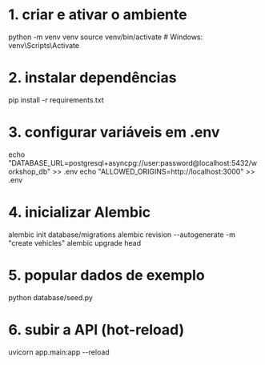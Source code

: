 # 1. criar e ativar o ambiente
python -m venv venv
source venv/bin/activate      # Windows: venv\Scripts\Activate

# 2. instalar dependências
pip install -r requirements.txt

# 3. configurar variáveis em .env
echo "DATABASE_URL=postgresql+asyncpg://user:password@localhost:5432/workshop_db" >> .env
echo "ALLOWED_ORIGINS=http://localhost:3000" >> .env

# 4. inicializar Alembic
alembic init database/migrations
alembic revision --autogenerate -m "create vehicles"
alembic upgrade head

# 5. popular dados de exemplo
python database/seed.py

# 6. subir a API (hot-reload)
uvicorn app.main:app --reload
